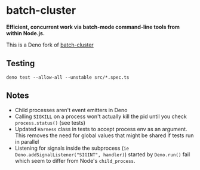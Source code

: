 # batch-cluster

**Efficient, concurrent work via batch-mode command-line tools from within Node.js.**

This is a Deno fork of [batch-cluster](https://github.com/photostructure/batch-cluster.js)


## Testing

```
deno test --allow-all --unstable src/*.spec.ts
```
## Notes

- Child processes aren't event emitters in Deno
- Calling `SIGKILL` on a process won't actually kill the pid until you check `process.status()` (see tests)
- Updated `Harness` class in tests to accept process env as an argument. This removes the need for global values that might be shared if tests run in parallel
- Listening for signals inside the subprocess (`ie Deno.addSignalListener("SIGINT", handler)`) started by `Deno.run()` fail which seem to differ from Node's `child_process`.
